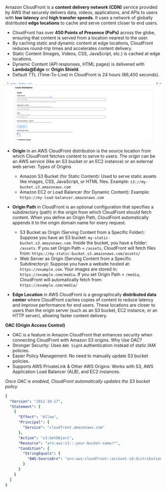 Amazon CloudFront is a **content delivery network (CDN)** service provided by AWS that securely delivers data, videos, applications, and APIs to users with **low latency** and **high transfer speeds**. It uses a network of globally distributed **edge locations** to cache and serve content closer to end users.
- CloudFront has over **450 Points of Presence (PoPs)** across the globe, ensuring that content is served from a location nearest to the user.
- By caching static and dynamic content at edge locations, CloudFront reduces round-trip times and accelerates content delivery.
- Static Content (Images, Videos, CSS, JavaScript, etc.) is cached at edge locations.
- Dynamic Content (API responses, HTML pages) is delivered with **Lambda@Edge** or **Origin Shield**.
- Default TTL (Time-To-Live) in CloudFront is 24 hours (86,400 seconds).

![CloudFront Distribution](https://github.com/nawab312/AWS/blob/main/AWS_CloudFront/Images/Cloudfront_Distribution.png)

- **Origin** in an AWS CloudFront distribution is the source location from which CloudFront fetches content to serve to users. The origin can be an AWS service (like an S3 bucket or an EC2 instance) or an external web server. Types of Origins
    - Amazon S3 Bucket (for Static Content): Used to serve static assets like images, CSS, JavaScript, or HTML files. Example: `s3://my-bucket.s3.amazonaws.com`
    - Amazon EC2 or Load Balancer (for Dynamic Content): Example: `https://my-load-balancer.amazonaws.com`

- **Origin Path** in CloudFront is an optional configuration that specifies a subdirectory (path) in the origin from which CloudFront should fetch content. When you define an Origin Path, CloudFront automatically appends it to the origin domain name for every request.
  - S3 Bucket as Origin (Serving Content from a Specific Folder): Suppose you have an S3 bucket: `my-static-bucket.s3.amazonaws.com`. Inside the bucket, you have a folder: `/assets`. If you set Origin Path = `/assets`, CloudFront will fetch files from: `https://my-static-bucket.s3.amazonaws.com/assets/`
  - Web Server as Origin (Serving Content from a Specific Subdirectory): Suppose you have a website hosted at: `https://example.com`. Your images are stored in: `https://example.com/media`. If you set Origin Path = `/media`, CloudFront will automatically fetch from: `https://example.com/media/`
 
- **Edge Location** in AWS CloudFront is a geographically **distributed data center** where CloudFront caches copies of content to reduce latency and improve performance for end users. These locations are closer to users than the origin server (such as an S3 bucket, EC2 instance, or an HTTP server), allowing faster content delivery.

**OAC (Origin Access Control)** 
- OAC is a feature in Amazon CloudFront that enhances security when connecting CloudFront with Amazon S3 origins. Why Use OAC?
 - Stronger Security: Uses `AWS SigV4` authentication instead of static IAM policies.
 - Easier Policy Management: No need to manually update S3 bucket policies.
 - Supports AWS PrivateLink & Other AWS Origins: Works with S3, AWS Application Load Balancer (ALB), and EC2 instances.

*Once OAC is enabled, CloudFront automatically updates the S3 bucket policy*
```yaml
{
  "Version": "2012-10-17",
  "Statement": [
    {
      "Effect": "Allow",
      "Principal": {
        "Service": "cloudfront.amazonaws.com"
      },
      "Action": "s3:GetObject",
      "Resource": "arn:aws:s3:::your-bucket-name/*",
      "Condition": {
        "StringEquals": {
          "AWS:SourceArn": "arn:aws:cloudfront::account-id:distribution/distribution-id"
        }
      }
    }
  ]
}
```

